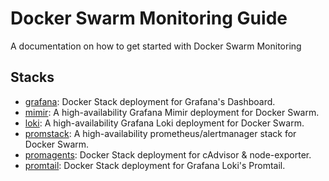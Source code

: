 # Docker Swarm Monitoring Guide
A documentation on how to get started with Docker Swarm Monitoring

## Stacks
- [grafana](https://github.com/YouMightNotNeedKubernetes/grafana): Docker Stack deployment for Grafana's Dashboard.
- [mimir](https://github.com/YouMightNotNeedKubernetes/mimir): A high-availability Grafana Mimir deployment for Docker Swarm.
- [loki](https://github.com/YouMightNotNeedKubernetes/loki): A high-availability Grafana Loki deployment for Docker Swarm.
- [promstack](https://github.com/YouMightNotNeedKubernetes/promstack): A high-availability prometheus/alertmanager stack for Docker Swarm.
- [promagents](https://github.com/YouMightNotNeedKubernetes/promagents): Docker Stack deployment for cAdvisor & node-exporter.
- [promtail](https://github.com/YouMightNotNeedKubernetes/promtail): Docker Stack deployment for Grafana Loki's Promtail.
